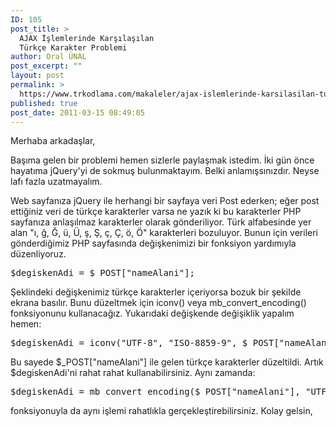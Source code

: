 ```yaml
---
ID: 105
post_title: >
  AJAX İşlemlerinde Karşılaşılan
  Türkçe Karakter Problemi
author: Oral ÜNAL
post_excerpt: ""
layout: post
permalink: >
  https://www.trkodlama.com/makaleler/ajax-islemlerinde-karsilasilan-turkce-karakter-problemi-105.html
published: true
post_date: 2011-03-15 08:49:05
---
```

Merhaba arkadaşlar,

Başıma gelen bir problemi hemen sizlerle paylaşmak istedim. İki gün önce hayatıma jQuery'yi de sokmuş bulunmaktayım. Belki anlamışsınızdır. Neyse lafı fazla uzatmayalım.

Web sayfanıza jQuery ile herhangi bir sayfaya veri Post ederken; eğer post ettiğiniz veri de türkçe karakterler varsa ne yazık ki bu karakterler PHP sayfanıza anlaşılmaz karakterler olarak gönderiliyor. Türk alfabesinde yer alan "ı, ğ, Ğ, ü, Ü, ş, Ş, ç, Ç, ö, Ö" karakterleri bozuluyor. Bunun için verileri gönderdiğimiz PHP sayfasında değişkenimizi bir fonksiyon yardımıyla düzenliyoruz.
<pre class="prettyprint lang-php" data-start-line="1" data-visibility="visible" data-highlight="" data-caption="">$degiskenAdi = $_POST["nameAlani"];</pre>
Şeklindeki değişkenimiz türkçe karakterler içeriyorsa bozuk bir şekilde ekrana basılır. Bunu düzeltmek için iconv() veya mb_convert_encoding() fonksiyonunu kullanacağız. Yukarıdaki değişkende değişiklik yapalım hemen:
<pre class="prettyprint lang-php" data-start-line="1" data-visibility="visible" data-highlight="" data-caption="">$degiskenAdi = iconv("UTF-8", "ISO-8859-9", $_POST["nameAlani"]);</pre>
Bu sayede $_POST["nameAlani"] ile gelen türkçe karakterler düzeltildi. Artık $degiskenAdi'ni rahat rahat kullanabilirsiniz. Aynı zamanda:
<pre class="prettyprint lang-php" data-start-line="1" data-visibility="visible" data-highlight="" data-caption="">$degiskenAdi = mb_convert_encoding($_POST["nameAlani"], "UTF-8", "ISO-8859-9");</pre>
fonksiyonuyla da aynı işlemi rahatlıkla gerçekleştirebilirsiniz.
Kolay gelsin,